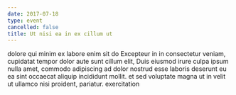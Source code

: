 ```yaml
---
date: 2017-07-18
type: event
cancelled: false
title: Ut nisi ea in ex cillum ut
---
```

dolore qui minim ex labore enim sit do Excepteur in in consectetur veniam, cupidatat tempor dolor aute sunt cillum elit, Duis eiusmod irure culpa ipsum nulla amet, commodo adipiscing ad dolor nostrud esse laboris deserunt eu ea sint occaecat aliquip incididunt mollit. et sed voluptate magna ut in velit ut ullamco nisi proident, pariatur. exercitation